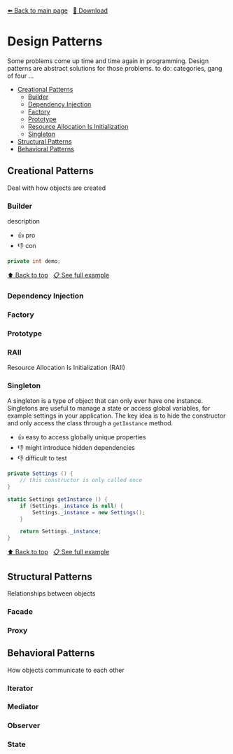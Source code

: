 <!-- Header -->
[⬅️ Back to main page](https://github.com/JonasKoenig/CodeOnMyMind) &nbsp;
[💾 Download](https://minhaskamal.github.io/DownGit/#/home?url=https:%2F%2Fgithub.com%2FJonasKoenig%2FCodeOnMyMind%2Ftree%2Fmaster%2Fprojects%2Fpatterns)

# Design Patterns

Some problems come up time and time again in programming. Design patterns are abstract solutions for those problems. to do: categories, gang of four ...

- [Creational Patterns](#creational-patterns)
    - [Builder](#builder)
    - [Dependency Injection](#dependency-injection)
    - [Factory](#factory)
    - [Prototype](#prototype)
    - [Resource Allocation Is Initialization](#raii)
    - [Singleton](#singleton)
- [Structural Patterns](#structural-patterns)
- [Behavioral Patterns](#behavioral-patterns)

## Creational Patterns

Deal with how objects are created

### Builder

description

- 👍 pro
- 👎 con

```c#
private int demo;
```

[⬆️ Back to top](#design-patterns) &nbsp;
[📋 See full example](https://github.com/JonasKoenig/CodeOnMyMind/blob/master/projects/patterns/Builder.cs)



### Dependency Injection
### Factory
### Prototype
### RAII

Resource Allocation Is Initialization (RAII)

### Singleton

A singleton is a type of object that can only ever have one instance. Singletons are useful to manage a state or access global variables, for example settings in your application. The key idea is to hide the constructor and only access the class through a `getInstance` method.

- 👍 easy to access globally unique properties
- 👎 might introduce hidden dependencies
- 👎 difficult to test

```c#
private Settings () {
    // this constructor is only called once
}

static Settings getInstance () {
    if (Settings._instance is null) {
        Settings._instance = new Settings();
    }

    return Settings._instance;
}
```

[⬆️ Back to top](#design-patterns) &nbsp;
[📋 See full example](https://github.com/JonasKoenig/CodeOnMyMind/blob/master/projects/patterns/Singleton.cs)

## Structural Patterns

Relationships between objects

### Facade
### Proxy

## Behavioral Patterns

How objects communicate to each other

### Iterator
### Mediator
### Observer
### State
